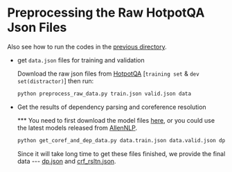 # Preprocessing the Raw HotpotQA Json Files

Also see how to run the codes in the [previous directory](https://github.com/YuxiXie/SG-Deep-Question-Generation/tree/master/build-semantic-graphs).

* get `data.json` files for training and validation

    Download the raw json files from [HotpotQA](https://hotpotqa.github.io/) [`training set` & `dev set(distractor)`] then run:
    ```bash
    python preprocess_raw_data.py train.json valid.json data
    ```

* Get the results of dependency parsing and coreference resolution

    *** You need to first download the model files [here](https://drive.google.com/drive/folders/1Q2K5pOkASsr_R7JeeEIebCHaHfYQ9XS_?usp=sharing), or you could use the latest models released from [AllenNLP](https://demo.allennlp.org/).

    ```bash
    python get_coref_and_dep_data.py data.train.json data.valid.json dp.json crf_rsltn.json
    ```

    Since it will take long time to get these files finished, we provide the final data --- [dp.json](https://drive.google.com/file/d/1KnZXqchvHqMZnTh_7tuE57cd934aMBIF/view?usp=sharing) and [crf_rsltn.json](https://drive.google.com/file/d/1I8xTvhkEXpiq4D25Dr7XRUIoe779Ytve/view?usp=sharing).